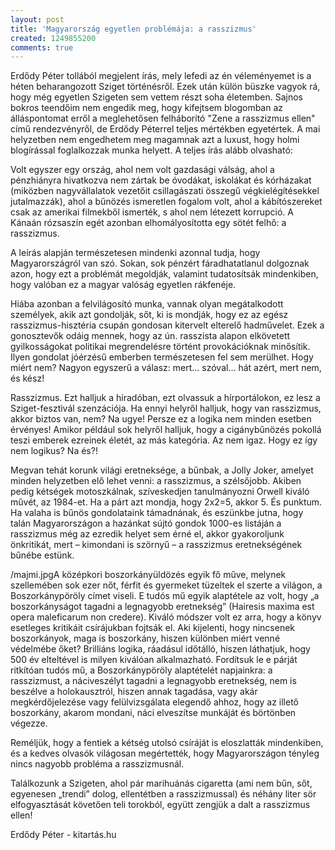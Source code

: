 ```yaml
---
layout: post
title: 'Magyarország egyetlen problémája: a rasszizmus'
created: 1249855200
comments: true
---
```

Erdődy Péter tollából megjelent írás, mely lefedi az én véleményemet is a héten beharangozott Sziget történésről. Ezek után külön büszke vagyok rá, hogy még egyetlen Szigeten sem vettem részt soha életemben. Sajnos bokros teendőim nem engedik meg, hogy kifejtsem blogomban az álláspontomat erről a meglehetősen felháborító "Zene a rasszizmus ellen" című rendezvényről, de Erdődy Péterrel teljes mértékben egyetértek. A mai helyzetben nem engedhetem meg magamnak azt a luxust, hogy holmi blogírással foglalkozzak munka helyett. A teljes írás alább olvasható:

Volt egyszer egy ország, ahol nem volt gazdasági válság, ahol a pénzhiányra hivatkozva nem zártak be óvodákat, iskolákat és kórházakat (miközben nagyvállalatok vezetőit csillagászati összegű végkielégítésekkel jutalmazzák), ahol a bűnözés ismeretlen fogalom volt, ahol a kábítószereket csak az amerikai filmekből ismerték, s ahol nem létezett korrupció. A Kánaán rózsaszín egét azonban elhomályosította egy sötét felhő: a rasszizmus.

A leírás alapján természetesen mindenki azonnal tudja, hogy Magyarországról van szó. Sokan, sok pénzért fáradhatatlanul dolgoznak azon, hogy ezt a problémát megoldják, valamint tudatosítsák mindenkiben, hogy valóban ez a magyar valóság egyetlen rákfenéje.

Hiába azonban a felvilágosító munka, vannak olyan megátalkodott személyek, akik azt gondolják, sőt, ki is mondják, hogy ez az egész rasszizmus-hisztéria csupán gondosan kitervelt elterelő hadművelet. Ezek a gonosztevők odáig mennek, hogy az ún. rasszista alapon elkövetett gyilkosságokat politikai megrendelésre történt provokációknak minősítik. Ilyen gondolat jóérzésű emberben természetesen fel sem merülhet. Hogy miért nem? Nagyon egyszerű a válasz: mert… szóval… hát azért, mert nem, és kész!

Rasszizmus. Ezt halljuk a híradóban, ezt olvassuk a hírportálokon, ez lesz a Sziget-fesztivál szenzációja. Ha ennyi helyről halljuk, hogy van rasszizmus, akkor biztos van, nem? Na ugye! Persze ez a logika nem minden esetben érvényes! Amikor például sok helyről halljuk, hogy a cigánybűnözés pokollá teszi emberek ezreinek életét, az más kategória. Az nem igaz. Hogy ez így nem logikus? Na és?!

Megvan tehát korunk világi eretneksége, a bűnbak, a Jolly Joker, amelyet minden helyzetben elő lehet venni: a rasszizmus, a szélsőjobb. Akiben pedig kétségek motoszkálnak, szíveskedjen tanulmányozni Orwell kiváló művét, az 1984-et. Ha a párt azt mondja, hogy 2x2=5, akkor 5. És punktum. Ha valaha is bűnös gondolataink támadnának, és eszünkbe jutna, hogy talán Magyarországon a hazánkat sújtó gondok 1000-es listáján a rasszizmus még az ezredik helyet sem érné el, akkor gyakoroljunk önkritikát, mert – kimondani is szörnyű – a rasszizmus eretnekségének bűnébe estünk.

/majmi.jpgA középkori boszorkányüldözés egyik fő műve, melynek szellemében sok ezer nőt, férfit és gyermeket tüzeltek el szerte a világon, a Boszorkánypöröly címet viseli. E tudós mű egyik alaptétele az volt, hogy „a boszorkányságot tagadni a legnagyobb eretnekség” (Hairesis maxima est opera maleficarum non credere). Kiváló módszer volt ez arra, hogy a könyv esetleges kritikáit csírájukban fojtsák el. Aki kijelenti, hogy nincsenek boszorkányok, maga is boszorkány, hiszen különben miért venné védelmébe őket? Brilliáns logika, ráadásul időtálló, hiszen láthatjuk, hogy 500 év elteltével is milyen kiválóan alkalmazható. Fordítsuk le e párját ritkítóan tudós mű, a Boszorkánypöröly alaptételét napjainkra: a rasszizmust, a náciveszélyt tagadni a legnagyobb eretnekség, nem is beszélve a holokausztról, hiszen annak tagadása, vagy akár megkérdőjelezése vagy felülvizsgálata elegendő ahhoz, hogy az illető boszorkány, akarom mondani, náci elveszítse munkáját és börtönben végezze.

Reméljük, hogy a fentiek a kétség utolsó csíráját is eloszlatták mindenkiben, és a kedves olvasók világosan megértették, hogy Magyarországon tényleg nincs nagyobb probléma a rasszizmusnál.

Találkozunk a Szigeten, ahol pár marihuánás cigaretta (ami nem bűn, sőt, egyenesen „trendi” dolog, ellentétben a rasszizmussal) és néhány liter sör elfogyasztását követően teli torokból, együtt zengjük a dalt a rasszizmus ellen!

Erdődy Péter - kitartás.hu
